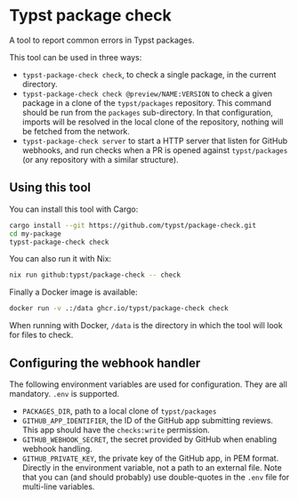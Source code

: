 # Typst package check

A tool to report common errors in Typst packages.

This tool can be used in three ways:

- `typst-package-check check`, to check a single package, in the current directory.
- `typst-package-check check @preview/NAME:VERSION` to check a given package in a clone of the `typst/packages` repository.
  This command should be run from the `packages` sub-directory. In that configuration, imports will be resolved in the local
  clone of the repository, nothing will be fetched from the network.
- `typst-package-check server` to start a HTTP server that listen for GitHub webhooks, and run checks when a PR is opened against
  `typst/packages` (or any repository with a similar structure).

## Using this tool

You can install this tool with Cargo:

```bash
cargo install --git https://github.com/typst/package-check.git
cd my-package
typst-package-check check
```

You can also run it with Nix:

```bash
nix run github:typst/package-check -- check
```

Finally a Docker image is available:

```bash
docker run -v .:/data ghcr.io/typst/package-check check
```

When running with Docker, `/data` is the directory in which the tool will look for files to check.

## Configuring the webhook handler

The following environment variables are used for configuration.
They are all mandatory.
`.env` is supported.

- `PACKAGES_DIR`, path to a local clone of `typst/packages`
- `GITHUB_APP_IDENTIFIER`, the ID of the GitHub app submitting reviews.
  This app should have the `checks:write` permission.
- `GITHUB_WEBHOOK_SECRET`, the secret provided by GitHub when enabling webhook handling.
- `GITHUB_PRIVATE_KEY`, the private key of the GitHub app, in PEM format.
  Directly in the environment variable, not a path to an external file.
  Note that you can (and should probably) use double-quotes in the `.env` file for multi-line variables.

